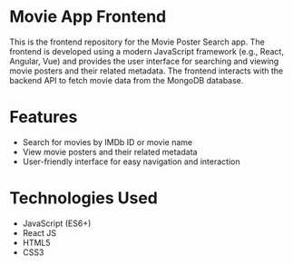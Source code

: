 # Movie App Frontend

This is the frontend repository for the Movie Poster Search app. The frontend is developed using a modern JavaScript framework (e.g., React, Angular, Vue) and provides the user interface for searching and viewing movie posters and their related metadata. The frontend interacts with the backend API to fetch movie data from the MongoDB database.

# Features

- Search for movies by IMDb ID or movie name
- View movie posters and their related metadata
- User-friendly interface for easy navigation and interaction

# Technologies Used

- JavaScript (ES6+)
- React JS
- HTML5
- CSS3
